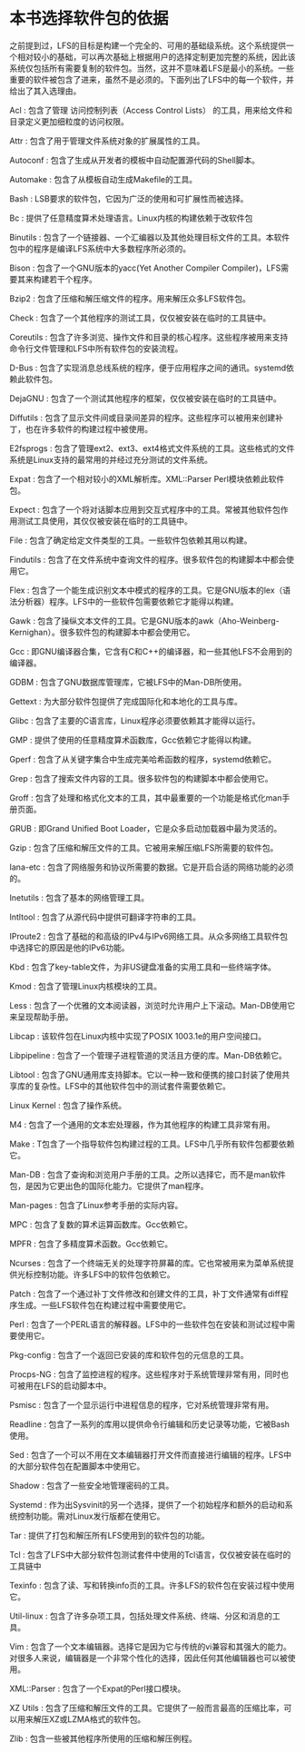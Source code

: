 
# 本书选择软件包的依据


之前提到过，LFS的目标是构建一个完全的、可用的基础级系统。这个系统提供一个相对较小的基础，可以再次基础上根据用户的选择定制更加完整的系统，因此该系统仅包括所有需要复制的软件包。当然，这并不意味着LFS是最小的系统。一些重要的软件被包含了进来，虽然不是必须的。下面列出了LFS中的每一个软件，并给出了其入选理由。



Acl
: 包含了管理 访问控制列表（Access Control Lists） 的工具，用来给文件和目录定义更加细粒度的访问权限。


Attr
: 包含了用于管理文件系统对象的扩展属性的工具。

Autoconf
: 包含了生成从开发者的模板中自动配置源代码的Shell脚本。

Automake
: 包含了从模板自动生成Makefile的工具。

Bash
: LSB要求的软件包，它因为广泛的使用和可扩展性而被选择。

Bc
: 提供了任意精度算术处理语言。Linux内核的构建依赖于改软件包

Binutils
: 包含了一个链接器、一个汇编器以及其他处理目标文件的工具。本软件包中的程序是编译LFS系统中大多数程序所必须的。

Bison
: 包含了一个GNU版本的yacc(Yet Another Compiler Compiler)，LFS需要其来构建若干个程序。

Bzip2
: 包含了压缩和解压缩文件的程序。用来解压众多LFS软件包。

Check
: 包含了一个其他程序的测试工具，仅仅被安装在临时的工具链中。

Coreutils
: 包含了许多浏览、操作文件和目录的核心程序。这些程序被用来支持命令行文件管理和LFS中所有软件包的安装流程。

D-Bus
: 包含了实现消息总线系统的程序，便于应用程序之间的通讯。systemd依赖此软件包。

DejaGNU
: 包含了一个测试其他程序的框架，仅仅被安装在临时的工具链中。

Diffutils
: 包含了显示文件间或目录间差异的程序。这些程序可以被用来创建补丁，也在许多软件的构建过程中被使用。

E2fsprogs
: 包含了管理ext2、ext3、ext4格式文件系统的工具。这些格式的文件系统是Linux支持的最常用的并经过充分测试的文件系统。

Expat
: 包含了一个相对较小的XML解析库。XML::Parser Perl模块依赖此软件包。

Expect
: 包含了一个将对话脚本应用到交互式程序中的工具。常被其他软件包作用测试工具使用，其仅仅被安装在临时的工具链中。

File
: 包含了确定给定文件类型的工具。一些软件包依赖其用以构建。

Findutils
: 包含了在文件系统中查询文件的程序。很多软件包的构建脚本中都会使用它。

Flex
: 包含了一个能生成识别文本中模式的程序的工具。它是GNU版本的lex（语法分析器）程序。LFS中的一些软件包需要依赖它才能得以构建。

Gawk
: 包含了操纵文本文件的工具。它是GNU版本的awk（Aho-Weinberg-Kernighan）。很多软件包的构建脚本中都会使用它。

Gcc
: 即GNU编译器合集，它含有C和C++的编译器，和一些其他LFS不会用到的编译器。

GDBM
: 包含了GNU数据库管理库，它被LFS中的Man-DB所使用。

Gettext
: 为大部分软件包提供了完成国际化和本地化的工具与库。

Glibc
: 包含了主要的C语言库，Linux程序必须要依赖其才能得以运行。

GMP
: 提供了使用的任意精度算术函数库，Gcc依赖它才能得以构建。

Gperf
: 包含了从关键字集合中生成完美哈希函数的程序，systemd依赖它。

Grep
: 包含了搜索文件内容的工具。很多软件包的构建脚本中都会使用它。

Groff
: 包含了处理和格式化文本的工具，其中最重要的一个功能是格式化man手册页面。

GRUB
: 即Grand Unified Boot Loader，它是众多启动加载器中最为灵活的。

Gzip
: 包含了压缩和解压文件的工具。它被用来解压缩LFS所需要的软件包。

Iana-etc
: 包含了网络服务和协议所需要的数据。它是开启合适的网络功能的必须的。


Inetutils
: 包含了基本的网络管理工具。


Intltool
: 包含了从源代码中提供可翻译字符串的工具。

IProute2
: 包含了基础的和高级的IPv4与IPv6网络工具。从众多网络工具软件包中选择它的原因是他的IPv6功能。

Kbd
: 包含了key-table文件，为非US键盘准备的实用工具和一些终端字体。


Kmod
: 包含了管理Linux内核模块的工具。

Less
: 包含了一个优雅的文本阅读器，浏览时允许用户上下滚动。Man-DB使用它来呈现帮助手册。

Libcap
: 该软件包在Linux内核中实现了POSIX 1003.1e的用户空间接口。

Libpipeline
: 包含了一个管理子进程管道的灵活且方便的库。Man-DB依赖它。

Libtool
: 包含了GNU通用库支持脚本。它以一种一致和便携的接口封装了使用共享库的复杂性。LFS中的其他软件包中的测试套件需要依赖它。

Linux Kernel
: 包含了操作系统。

M4
: 包含了一个通用的文本宏处理器，作为其他程序的构建工具非常有用。

Make
: T包含了一个指导软件包构建过程的工具。LFS中几乎所有软件包都要依赖它。

Man-DB
: 包含了查询和浏览用户手册的工具。之所以选择它，而不是man软件包，是因为它更出色的国际化能力。它提供了man程序。

Man-pages
: 包含了Linux参考手册的实际内容。

MPC
: 包含了复数的算术运算函数库。Gcc依赖它。

MPFR
: 包含了多精度算术函数。Gcc依赖它。

Ncurses
: 包含了一个终端无关的处理字符屏幕的库。它也常被用来为菜单系统提供光标控制功能。许多LFS中的软件包依赖它。

Patch
: 包含了一个通过补丁文件修改和创建文件的工具，补丁文件通常有diff程序生成。一些LFS软件包在构建过程中需要使用它。

Perl
: 包含了一个PERL语言的解释器。LFS中的一些软件包在安装和测试过程中需要使用它。

Pkg-config
: 包含了一个返回已安装的库和软件包的元信息的工具。

Procps-NG
: 包含了监控进程的程序。这些程序对于系统管理非常有用，同时也可被用在LFS的启动脚本中。

Psmisc
: 包含了一个显示运行中进程信息的程序，它对系统管理非常有用。

Readline
: 包含了一系列的库用以提供命令行编辑和历史记录等功能，它被Bash使用。

Sed
: 包含了一个可以不用在文本编辑器打开文件而直接进行编辑的程序。LFS中的大部分软件包在配置脚本中使用它。

Shadow
: 包含了一些安全地管理密码的工具。

Systemd
: 作为出Sysvinit的另一个选择，提供了一个初始程序和额外的启动和系统控制功能。需对Linux发行版都在使用它。

Tar
: 提供了打包和解压所有LFS使用到的软件包的功能。

Tcl
: 
包含了LFS中大部分软件包测试套件中使用的Tcl语言，仅仅被安装在临时的工具链中

Texinfo
: 包含了读、写和转换info页的工具。许多LFS的软件包在安装过程中使用它。

Util-linux
: 包含了许多杂项工具，包括处理文件系统、终端、分区和消息的工具。

Vim
: 包含了一个文本编辑器。选择它是因为它与传统的vi兼容和其强大的能力。对很多人来说，编辑器是一个非常个性化的选择，因此任何其他编辑器也可以被使用。

XML::Parser
: 包含了一个Expat的Perl接口模块。

XZ Utils
: 包含了压缩和解压文件的工具。它提供了一般而言最高的压缩比率，可以用来解压XZ或LZMA格式的软件包。

Zlib
: 包含一些被其他程序所使用的压缩和解压例程。